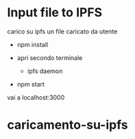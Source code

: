 # Input file to IPFS

carico su ipfs un file caricato da utente

- npm install

- apri secondo terminale

    - ipfs daemon

- npm start

vai a localhost:3000


# caricamento-su-ipfs
